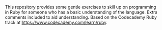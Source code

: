 
This repository provides some gentle exercises to skill up on programming in Ruby for someone who has a basic understanding of the language. Extra comments included to aid understanding. Based on the Codecademy Ruby track at https://www.codecademy.com/learn/ruby.

